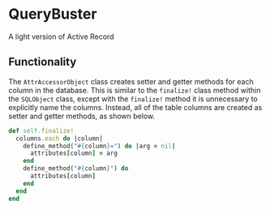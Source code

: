 # QueryBuster

A light version of Active Record

## Functionality

The `AttrAccessorObject` class creates setter and getter methods for each column in the database.  This is similar to the `finalize!` class method within the `SQLObject` class, except with the `finalize!` method it is unnecessary to explicitly name the columns.  Instead, all of the table columns are created as setter and getter methods, as shown below.

```ruby
def self.finalize!
  columns.each do |column|
    define_method("#{column}=") do |arg = nil|
      attributes[column] = arg
    end
    define_method("#{column}") do
      attributes[column]
    end
  end
end
```
